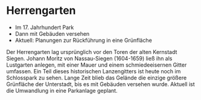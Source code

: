 # Herrengarten

* Im 17. Jahrhundert Park
* Dann mit Gebäuden versehen
* Aktuell: Planungen zur Rückführung in eine Grünfläche

Der Herrengarten lag ursprünglich vor den Toren der alten Kernstadt Siegen. Johann Moritz von Nassau-Siegen (1604-1659) ließ ihn als Lustgarten anlegen, mit einer Mauer und einem schmiedeeisernen Gitter umfassen. Ein Teil dieses historischen Lanzengitters ist heute noch im Schlosspark zu sehen. Lange Zeit blieb das Gelände die einzige größere Grünfläche der Unterstadt, bis es mit Gebäuden versehen wurde. Aktuell ist die Umwandlung in eine Parkanlage geplant.

